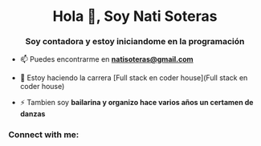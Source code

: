 <h1 align="center">Hola 👋, Soy Nati Soteras</h1>
<h3 align="center">Soy contadora y estoy iniciandome en la programación</h3>

- 📫 Puedes encontrarme en **natisoteras@gmail.com**

- 📄 Estoy haciendo la carrera [Full stack en coder house](Full stack en coder house)

- ⚡ Tambien soy **bailarina y organizo hace varios años un certamen de danzas**

<h3 align="left">Connect with me:</h3>
<p align="left">
</p>

